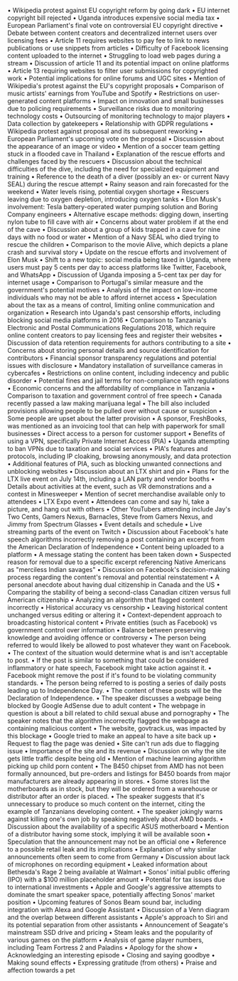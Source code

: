 • Wikipedia protest against EU copyright reform by going dark
• EU internet copyright bill rejected
• Uganda introduces expensive social media tax
• European Parliament's final vote on controversial EU copyright directive
• Debate between content creators and decentralized internet users over licensing fees
• Article 11 requires websites to pay fee to link to news publications or use snippets from articles
• Difficulty of Facebook licensing content uploaded to the internet
• Struggling to load web pages during a stream
• Discussion of article 11 and its potential impact on online platforms
• Article 13 requiring websites to filter user submissions for copyrighted work
• Potential implications for online forums and UGC sites
• Mention of Wikipedia's protest against the EU's copyright proposals
• Comparison of music artists' earnings from YouTube and Spotify
• Restrictions on user-generated content platforms
• Impact on innovation and small businesses due to policing requirements
• Surveillance risks due to monitoring technology costs
• Outsourcing of monitoring technology to major players
• Data collection by gatekeepers
• Relationship with GDPR regulations
• Wikipedia protest against proposal and its subsequent reworking
• European Parliament's upcoming vote on the proposal
• Discussion about the appearance of an image or video
• Mention of a soccer team getting stuck in a flooded cave in Thailand
• Explanation of the rescue efforts and challenges faced by the rescuers
• Discussion about the technical difficulties of the dive, including the need for specialized equipment and training
• Reference to the death of a diver (possibly an ex- or current Navy SEAL) during the rescue attempt
• Rainy season and rain forecasted for the weekend
• Water levels rising, potential oxygen shortage
• Rescuers leaving due to oxygen depletion, introducing oxygen tanks
• Elon Musk's involvement: Tesla battery-operated water pumping solution and Boring Company engineers
• Alternative escape methods: digging down, inserting nylon tube to fill cave with air
• Concerns about water problem if at the end of the cave
• Discussion about a group of kids trapped in a cave for nine days with no food or water
• Mention of a Navy SEAL who died trying to rescue the children
• Comparison to the movie Alive, which depicts a plane crash and survival story
• Update on the rescue efforts and involvement of Elon Musk
• Shift to a new topic: social media being taxed in Uganda, where users must pay 5 cents per day to access platforms like Twitter, Facebook, and WhatsApp
• Discussion of Uganda imposing a 5-cent tax per day for internet usage
• Comparison to Portugal's similar measure and the government's potential motives
• Analysis of the impact on low-income individuals who may not be able to afford internet access
• Speculation about the tax as a means of control, limiting online communication and organization
• Research into Uganda's past censorship efforts, including blocking social media platforms in 2016
• Comparison to Tanzania's Electronic and Postal Communications Regulations 2018, which require online content creators to pay licensing fees and register their websites
• Discussion of data retention requirements for authors contributing to a site
• Concerns about storing personal details and source identification for contributors
• Financial sponsor transparency regulations and potential issues with disclosure
• Mandatory installation of surveillance cameras in cybercafes
• Restrictions on online content, including indecency and public disorder
• Potential fines and jail terms for non-compliance with regulations
• Economic concerns and the affordability of compliance in Tanzania
• Comparison to taxation and government control of free speech
• Canada recently passed a law making marijuana legal
• The bill also included provisions allowing people to be pulled over without cause or suspicion
• Some people are upset about the latter provision
• A sponsor, FreshBooks, was mentioned as an invoicing tool that can help with paperwork for small businesses
• Direct access to a person for customer support
• Benefits of using a VPN, specifically Private Internet Access (PIA)
• Uganda attempting to ban VPNs due to taxation and social services
• PIA's features and protocols, including IP cloaking, browsing anonymously, and data protection
• Additional features of PIA, such as blocking unwanted connections and unblocking websites
• Discussion about an LTX shirt and pin
• Plans for the LTX live event on July 14th, including a LAN party and vendor booths
• Details about activities at the event, such as VR demonstrations and a contest in Minesweeper
• Mention of secret merchandise available only to attendees
• LTX Expo event
• Attendees can come and say hi, take a picture, and hang out with others
• Other YouTubers attending include Jay's Two Cents, Gamers Nexus, Barnacles, Steve from Gamers Nexus, and Jimmy from Spectrum Glasses
• Event details and schedule
• Live streaming parts of the event on Twitch
• Discussion about Facebook's hate speech algorithms incorrectly removing a post containing an excerpt from the American Declaration of Independence
• Content being uploaded to a platform
• A message stating the content has been taken down
• Suspected reason for removal due to a specific excerpt referencing Native Americans as "merciless Indian savages"
• Discussion on Facebook's decision-making process regarding the content's removal and potential reinstatement
• A personal anecdote about having dual citizenship in Canada and the US
• Comparing the stability of being a second-class Canadian citizen versus full American citizenship
• Analyzing an algorithm that flagged content incorrectly
• Historical accuracy vs censorship
• Leaving historical content unchanged versus editing or altering it
• Context-dependent approach to broadcasting historical content
• Private entities (such as Facebook) vs government control over information
• Balance between preserving knowledge and avoiding offence or controversy
• The person being referred to would likely be allowed to post whatever they want on Facebook.
• The context of the situation would determine what is and isn't acceptable to post.
• If the post is similar to something that could be considered inflammatory or hate speech, Facebook might take action against it.
• Facebook might remove the post if it's found to be violating community standards.
• The person being referred to is posting a series of daily posts leading up to Independence Day.
• The content of these posts will be the Declaration of Independence.
• The speaker discusses a webpage being blocked by Google AdSense due to adult content
• The webpage in question is about a bill related to child sexual abuse and pornography
• The speaker notes that the algorithm incorrectly flagged the webpage as containing malicious content
• The website, govtrack.us, was impacted by this blockage
• Google tried to make an appeal to have a site back up
• Request to flag the page was denied
• Site can't run ads due to flagging issue
• Importance of the site and its revenue
• Discussion on why the site gets little traffic despite being old
• Mention of machine learning algorithm picking up child porn content
• The B450 chipset from AMD has not been formally announced, but pre-orders and listings for B450 boards from major manufacturers are already appearing in stores.
• Some stores list the motherboards as in stock, but they will be ordered from a warehouse or distributor after an order is placed.
• The speaker suggests that it's unnecessary to produce so much content on the internet, citing the example of Tanzanians developing content.
• The speaker jokingly warns against killing one's own job by speaking negatively about AMD boards.
• Discussion about the availability of a specific ASUS motherboard
• Mention of a distributor having some stock, implying it will be available soon
• Speculation that the announcement may not be an official one
• Reference to a possible retail leak and its implications
• Explanation of why similar announcements often seem to come from Germany
• Discussion about lack of microphones on recording equipment
• Leaked information about Bethesda's Rage 2 being available at Walmart
• Sonos' initial public offering (IPO) with a $100 million placeholder amount
• Potential for tax issues due to international investments
• Apple and Google's aggressive attempts to dominate the smart speaker space, potentially affecting Sonos' market position
• Upcoming features of Sonos Beam sound bar, including integration with Alexa and Google Assistant
• Discussion of a Venn diagram and the overlap between different assistants
• Apple's approach to Siri and its potential separation from other assistants
• Announcement of Seagate's mainstream SSD drive and pricing
• Steam leaks and the popularity of various games on the platform
• Analysis of game player numbers, including Team Fortress 2 and Paladins
• Apology for the show
• Acknowledging an interesting episode
• Closing and saying goodbye
• Making sound effects
• Expressing gratitude (from others) 
• Praise and affection towards a pet